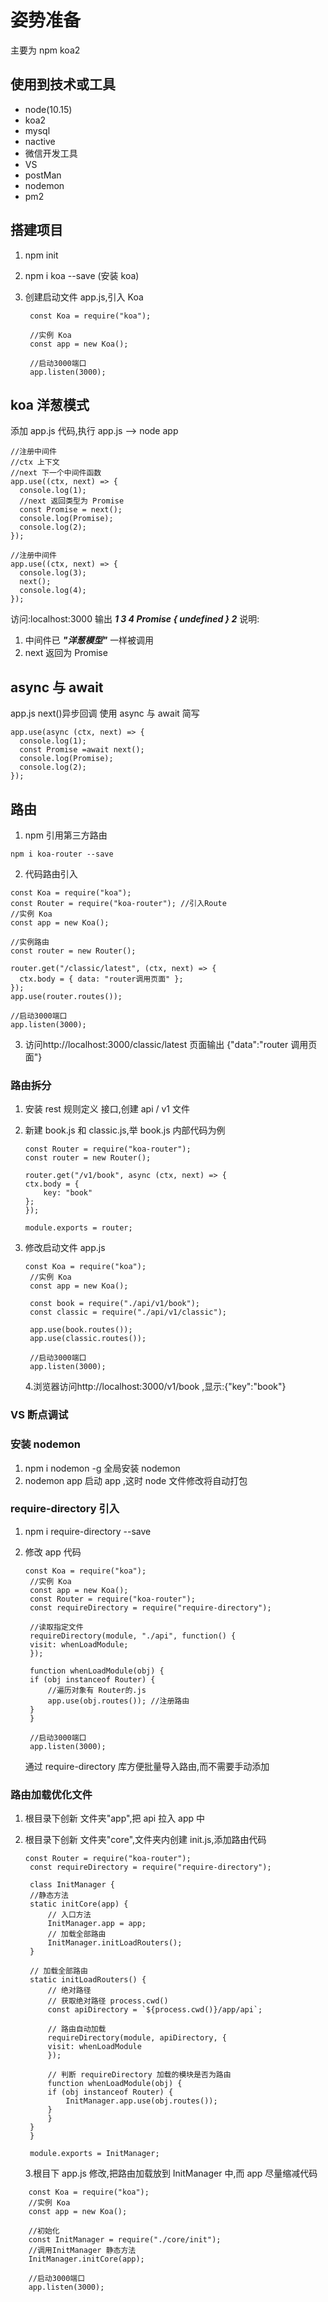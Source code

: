# 姿势准备

主要为 npm koa2

## 使用到技术或工具

- node(10.15)
- koa2
- mysql
- nactive
- 微信开发工具
- VS
- postMan
- nodemon
- pm2

## 搭建项目

1. npm init
2. npm i koa --save (安装 koa)
3. 创建启动文件 app.js,引入 Koa

   ```
    const Koa = require("koa");

    //实例 Koa
    const app = new Koa();

    //启动3000端口
    app.listen(3000);
   ```

## koa 洋葱模式

添加 app.js 代码,执行 app.js --> node app

```
//注册中间件
//ctx 上下文
//next 下一个中间件函数
app.use((ctx, next) => {
  console.log(1);
  //next 返回类型为 Promise
  const Promise = next();
  console.log(Promise);
  console.log(2);
});

//注册中间件
app.use((ctx, next) => {
  console.log(3);
  next();
  console.log(4);
});
```

访问:localhost:3000 输出 **_1 3 4 Promise { undefined } 2_** 说明:

1. 中间件已 **_"洋葱模型"_** 一样被调用
2. next 返回为 Promise

## async 与 await

app.js next()异步回调 使用 async 与 await 简写

```
app.use(async (ctx, next) => {
  console.log(1);
  const Promise =await next();
  console.log(Promise);
  console.log(2);
});

```

## 路由

1. npm 引用第三方路由

```
npm i koa-router --save
```

2. 代码路由引入

```
const Koa = require("koa");
const Router = require("koa-router"); //引入Route
//实例 Koa
const app = new Koa();

//实例路由
const router = new Router();

router.get("/classic/latest", (ctx, next) => {
  ctx.body = { data: "router调用页面" };
});
app.use(router.routes());

//启动3000端口
app.listen(3000);

```

3. 访问http://localhost:3000/classic/latest 页面输出 {"data":"router 调用页面"}

### 路由拆分

1. 安装 rest 规则定义 接口,创建 api / v1 文件
2. 新建 book.js 和 classic.js,举 book.js 内部代码为例

   ```
   const Router = require("koa-router");
   const router = new Router();

   router.get("/v1/book", async (ctx, next) => {
   ctx.body = {
       key: "book"
   };
   });

   module.exports = router;
   ```

3. 修改启动文件 app.js

   ```
   const Koa = require("koa");
    //实例 Koa
    const app = new Koa();

    const book = require("./api/v1/book");
    const classic = require("./api/v1/classic");

    app.use(book.routes());
    app.use(classic.routes());

    //启动3000端口
    app.listen(3000);
   ```

   4.浏览器访问http://localhost:3000/v1/book ,显示:{"key":"book"}

### VS 断点调试

### 安装 nodemon

1. npm i nodemon -g 全局安装 nodemon
2. nodemon app 启动 app ,这时 node 文件修改将自动打包

### require-directory 引入

1. npm i require-directory --save
2. 修改 app 代码

   ```
   const Koa = require("koa");
    //实例 Koa
    const app = new Koa();
    const Router = require("koa-router");
    const requireDirectory = require("require-directory");

    //读取指定文件
    requireDirectory(module, "./api", function() {
    visit: whenLoadModule;
    });

    function whenLoadModule(obj) {
    if (obj instanceof Router) {
        //遍历对象有 Router的.js
        app.use(obj.routes()); //注册路由
    }
    }

    //启动3000端口
    app.listen(3000);

   ```

   通过 require-directory 库方便批量导入路由,而不需要手动添加

### 路由加载优化文件

1. 根目录下创新 文件夹"app",把 api 拉入 app 中
2. 根目录下创新 文件夹"core",文件夹内创建 init.js,添加路由代码

   ```
   const Router = require("koa-router");
    const requireDirectory = require("require-directory");

    class InitManager {
    //静态方法
    static initCore(app) {
        // 入口方法
        InitManager.app = app;
        // 加载全部路由
        InitManager.initLoadRouters();
    }

    // 加载全部路由
    static initLoadRouters() {
        // 绝对路径
        // 获取绝对路径 process.cwd()
        const apiDirectory = `${process.cwd()}/app/api`;

        // 路由自动加载
        requireDirectory(module, apiDirectory, {
        visit: whenLoadModule
        });

        // 判断 requireDirectory 加载的模块是否为路由
        function whenLoadModule(obj) {
        if (obj instanceof Router) {
            InitManager.app.use(obj.routes());
        }
        }
    }
    }

    module.exports = InitManager;

   ```

   3.根目下 app.js 修改,把路由加载放到 InitManager 中,而 app 尽量缩减代码

```
    const Koa = require("koa");
    //实例 Koa
    const app = new Koa();

    //初始化
    const InitManager = require("./core/init");
    //调用InitManager 静态方法
    InitManager.initCore(app);

    //启动3000端口
    app.listen(3000);

```
